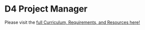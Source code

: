 # D4 Project Manager

Please visit the [full Curriculum, Requirements, and Resources here!](https://docs.google.com/a/andela.com/document/d/1u3EW6CMIU6tyQsQ5EQEFb0k6jWf1mwHIR4t8AP9GnXc/edit?usp=sharing)
